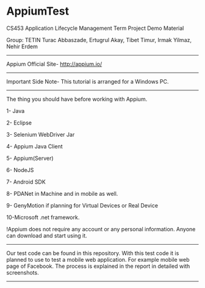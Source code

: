 # AppiumTest
CS453 Application Lifecycle Management Term Project Demo Material

Group: TETIN
Turac Abbaszade, Ertugrul Akay, Tibet Timur, Irmak Yilmaz, Nehir Erdem
***********************************************************************
Appium Official Site- http://appium.io/
***********************************************************************
Important Side Note- This tutorial is arranged for a Windows PC.
***********************************************************************
The thing you should have before working with Appium.

1- Java

2- Eclipse

3- Selenium WebDriver Jar 

4- Appium Java Client

5- Appium(Server)

6- NodeJS

7- Android SDK

8- PDANet in Machine and in mobile as well.

9- GenyMotion if planning for Virtual Devices or Real Device

10-Microsoft .net framework.

!Appium does not require any account or any personal information. 
Anyone can download and start using it.
***********************************************************************
Our test code can be found in this repository. 
With this test code it is planned to use to test a mobile web
application. For example mobile web page of Facebook. The process
is explained in the report in detailed with screenshots.
***********************************************************************
